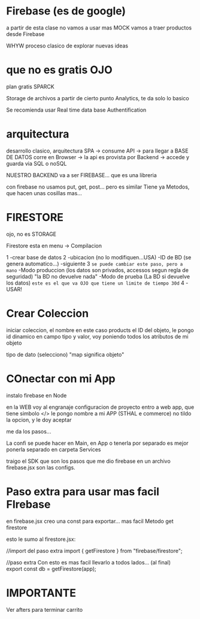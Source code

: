 # Firebase (es de google)
a partir de esta clase no vamos a usar mas MOCK
vamos a traer productos desde Firebase

WHYW proceso clasico de explorar nuevas ideas


# que no es gratis OJO
plan gratis SPARCK

Storage de archivos a partir de cierto punto
Analytics, te da solo lo basico

Se recomienda usar
Real time data base
Authentification

# arquitectura
desarrollo clasico, arquitectura
SPA -> consume API -> para llegar a BASE DE DATOS
corre en Browser -> la api es provista por Backend -> accede y guarda via SQL o noSQL

NUESTRO BACKEND va a ser FIREBASE... que es una libreria

con firebase no usamos put, get, post... pero es similar
Tiene ya Metodos, que hacen unas cosillas mas...


# FIRESTORE
ojo, no es STORAGE

Firestore esta en menu -> Compilacion

1
-crear base de datos
2
-ubicacion (no lo modifiquen...USA)
-ID de BD (se genera automatico...)
-siguiente
3
`se puede cambiar este paso, pero a mano`
-Modo produccion (los datos son privados, accessos segun regla de seguridad) "la BD no devuelve nada"
-Modo de prueba (La BD si devuelve los datos) `este es el que va OJO que tiene un limite de tiempo 30d`
4
-USAR!

# Crear Coleccion
iniciar coleccion, el nombre en este caso products
el ID del objeto, le pongo id dinamico
en campo tipo y valor, voy poniendo todos los atributos de mi objeto

tipo de dato (selecciono) "map significa objeto"

# COnectar con mi App
instalo firebase en Node

en la WEB
voy al engranaje
configuracion de proyecto
entro a web app, que tiene simbolo </>
le pongo nombre a mi APP (STHAL e commerce)
no tildo la opcion, y le doy aceptar

me da los pasos...

La confi se puede hacer en Main, en App o tenerla por separado
es mejor ponerla separado en carpeta Services

traigo el SDK que son los pasos que me dio firebase en un archivo firebase.jsx son las configs.

# Paso extra para usar mas facil FIrebase
en firebase.jsx creo una const para exportar... mas facil
Metodo get firestore

esto le sumo al firestore.jsx:

//import del paso extra
import { getFirestore } from "firebase/firestore";

//paso extra Con esto es mas facil llevarlo a todos lados... (al final)  
export const db = getFirestore(app);


# IMPORTANTE
Ver afters para terminar carrito